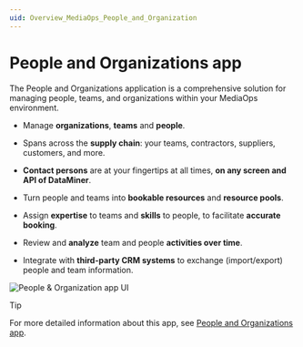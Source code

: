 ```yaml
---
uid: Overview_MediaOps_People_and_Organization
---
```


# People and Organizations app

The People and Organizations application is a comprehensive solution for managing people, teams, and organizations within your MediaOps environment.

- Manage **organizations**, **teams** and **people**.

- Spans across the **supply chain**: your teams, contractors, suppliers, customers, and more.

- **Contact persons** are at your fingertips at all times, **on any screen and API of DataMiner**.

- Turn people and teams into **bookable resources** and **resource pools**.

- Assign **expertise** to teams and **skills** to people, to facilitate **accurate booking**.

- Review and **analyze** team and people **activities over time**.

- Integrate with **third-party CRM systems** to exchange (import/export) people and team information.

![People & Organization app UI](~/dataminer-overview/images/MediaOps_People_Organization.gif)

> [!TIP]
> For more detailed information about this app, see [People and Organizations app](xref:People_Organizations).
